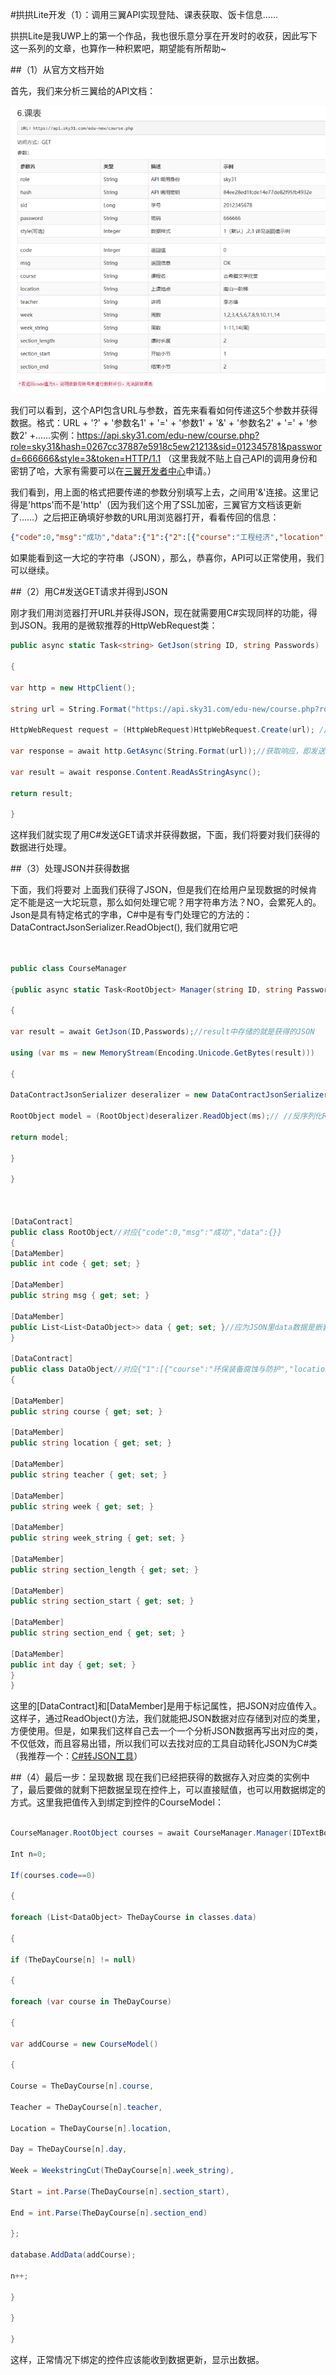 ﻿﻿#拱拱Lite开发（1）：调用三翼API实现登陆、课表获取、饭卡信息……

拱拱Lite是我UWP上的第一个作品，我也很乐意分享在开发时的收获，因此写下这一系列的文章，也算作一种积累吧，期望能有所帮助~

##（1）从官方文档开始

首先，我们来分析三翼给的API文档：

![Image text](https://github.com/StanleyOf427/Documents/blob/master/GongGongLite/img/1_1.png)

我们可以看到，这个API包含URL与参数，首先来看看如何传递这5个参数并获得数据。格式：URL + '?' + '参数名1' + '=' + '参数1' + '&' + '参数名2' + '=' + '参数2' +……实例：https://api.sky31.com/edu-new/course.php?role=sky31&hash=0267cc37887e5918c5ew21213&sid=012345781&password=666666&style=3&token=HTTP/1.1
（这里我就不贴上自己API的调用身份和密钥了哈，大家有需要可以在[三翼开发者中心](https://sky31.com)申请。）

我们看到，用上面的格式把要传递的参数分别填写上去，之间用'&'连接。这里记得是'https'而不是'http'（因为我们这个用了SSL加密，三翼官方文档该更新了……）之后把正确填好参数的URL用浏览器打开，看看传回的信息：

```JSON
{"code":0,"msg":"成功","data":{"1":{"2":[{"course":"工程经济","location":"兴教楼C401","teacher":"刘兴旺副教授","week":"9,10,11,12,13,14,15,16","week_string":"9-16(周)","section_length":"2","section_start":"3","section_end":"4"}],"3":[{"course":"化工原理Ⅲ","location":"逸夫楼-409","teacher":"李勇飞讲师（高校）","week":"1,2,3,4,5,6,7,8,9,10,11","week_string":"1-11(周)","section_length":"2","section_start":"5","section_end":"6"}],"4":[{"course":"环境工程学3","location":"逸夫楼-402","teacher":"陈跃辉讲师（高校）","week":"1,2,3,4,5,6,7,8,9,10,11,12","week_string":"1-12(周)","section_length":"2","section_start":"7","section_end":"8"}]},"2":{"1":[{"course":"概率论Ⅲ","location":"计算中心B202","teacher":"刘金龙","week":"1,2,3,4,5,6,7,8","week_string":"1-8(周)","section_length":"2","section_start":"1","section_end":"2"}],"2":[{"course":"环境监测Ⅱ","location":"一教楼-319","teacher":"汪形艳副教授","week":"1,2,3,4,5,6,7,8","week_string":"1-8(周)","section_length":"2","section_start":"3","section_end":"4"}]},"3":{"1":[{"course":"化工原理Ⅲ","location":"逸夫楼-409","teacher":"李勇飞讲师（高校）","week":"1,2,3,4,5,6,7,8,9,10,11","week_string":"1-11(周)","section_length":"2","section_start":"1","section_end":"2"}],"3":[{"course":"大学体育4","location":"体育馆","teacher":"谭新莉教授","week":"1,2,3,4,5,6,7,8,9,10,11,12,13,14,15,16","week_string":"1-16(周)","section_length":"2","section_start":"5","section_end":"6"}]},"4":{"1":[{"course":"环保装备腐蚀与防护","location":"一教楼-403","teacher":"陈洪波讲师（高校）","week":"9,10,11,12,13,14,15","week_string":"9-15(周)","section_length":"2","section_start":"1","section_end":"2"},{"course":"环保设备CAD技术","location":"计算中心B402","teacher":"陈洪波讲师（高校）","week":"1,2,3,4,5,6,7,8","week_string":"1-8(周)","section_length":"2","section_start":"1","section_end":"2"}],"3":[{"course":"环境监测Ⅱ","location":"一教楼-319","teacher":"汪形艳副教授","week":"1,2,3,4,5,6,7,8","week_string":"1-8(周)","section_length":"2","section_start":"5","section_end":"6"}],"4":[{"course":"概率论Ⅲ","location":"逸夫楼-110","teacher":"刘金龙","week":"1,2,3,4,5,6,7,8","week_string":"1-8(周)","section_length":"2","section_start":"7","section_end":"8"}],"5":[{"course":"化工原理Ⅲ","location":"逸夫楼-409","teacher":"李勇飞讲师（高校）","week":"1,2,3,4,5,6,7,8,9,10","week_string":"1-10(周)","section_length":"2","section_start":"9","section_end":"10"}]},"5":{"1":[{"course":"环保设备CAD技术","location":"计算中心B402","teacher":"陈洪波讲师（高校）","week":"1,2,3,4,5,6,7,8","week_string":"1-8(周)","section_length":"2","section_start":"1","section_end":"2"}],"2":[{"course":"环境工程学3","location":"逸夫楼-402","teacher":"陈跃辉讲师（高校）","week":"1,2,3,4,5,6,7,8,9,10,11,12","week_string":"1-12(周)","section_length":"2","section_start":"3","section_end":"4"}],"3":[{"course":"环保装备腐蚀与防护","location":"一教楼-403","teacher":"陈洪波讲师（高校）","week":"9,10,11,12,13,14,15","week_string":"9-15(周)","section_length":"2","section_start":"5","section_end":"6"}]}}}
```
如果能看到这一大坨的字符串（JSON），那么，恭喜你，API可以正常使用，我们可以继续。

##（2）用C#发送GET请求并得到JSON

刚才我们用浏览器打开URL并获得JSON，现在就需要用C#实现同样的功能，得到JSON。我用的是微软推荐的HttpWebRequest类：

```C#
public async static Task<string> GetJson(string ID, string Passwords)

{

var http = new HttpClient();

string url = String.Format("https://api.sky31.com/edu-new/course.php?role=201213121&hash=0267cc37887e59dqwe2312ddfwe1&sid={0}&password={1}&style=3&token=HTTP/1.1", ID, Passwords);

HttpWebRequest request = (HttpWebRequest)HttpWebRequest.Create(url); //创建一个请求示例

var response = await http.GetAsync(String.Format(url));//获取响应，即发送请求

var result = await response.Content.ReadAsStringAsync();

return result;

}
```
这样我们就实现了用C#发送GET请求并获得数据，下面，我们将要对我们获得的数据进行处理。

##（3）处理JSON并获得数据

下面，我们将要对 上面我们获得了JSON，但是我们在给用户呈现数据的时候肯定不能是这一大坨玩意，那么如何处理它呢？用字符串方法？NO，会累死人的。Json是具有特定格式的字串，C#中是有专门处理它的方法的：DataContractJsonSerializer.ReadObject(), 我们就用它吧

```C#


public class CourseManager

{public async static Task<RootObject> Manager(string ID, string Passwords)

{

var result = await GetJson(ID,Passwords);//result中存储的就是获得的JSON

using (var ms = new MemoryStream(Encoding.Unicode.GetBytes(result)))

{

DataContractJsonSerializer deseralizer = new DataContractJsonSerializer(typeof(RootObject));

RootObject model = (RootObject)deseralizer.ReadObject(ms);// //反序列化ReadObject

return model;

} 

}

 

[DataContract]
public class RootObject//对应{"code":0,"msg":"成功","data":{}}
{
[DataMember]
public int code { get; set; }

[DataMember]
public string msg { get; set; }

[DataMember]
public List<List<DataObject>> data { get; set; }//应为JSON里data数据是嵌套了两层，所以这里我们嵌套List
}

[DataContract]
public class DataObject//对应{"1":[{"course":"环保装备腐蚀与防护","location":"一教楼-403","teacher":"陈洪波讲师（高校）",……
{

[DataMember]
public string course { get; set; }

[DataMember]
public string location { get; set; }

[DataMember]
public string teacher { get; set; }

[DataMember]
public string week { get; set; }

[DataMember]
public string week_string { get; set; }

[DataMember]
public string section_length { get; set; }

[DataMember]
public string section_start { get; set; }

[DataMember]
public string section_end { get; set; }

[DataMember]
public int day { get; set; }
}
}
```

这里的[DataContract]和[DataMember]是用于标记属性，把JSON对应值传入。这样子，通过ReadObject()方法，我们就能把JSON数据对应存储到对应的类里，方便使用。但是，如果我们这样自己去一个一个分析JSON数据再写出对应的类，不仅低效，而且容易出错，所以我们可以去找对应的工具自动转化JSON为C#类（我推荐一个：[C#转JSON工具](http://www.bejson.com/convert/json2csharp/)）

##（4）最后一步：呈现数据
现在我们已经把获得的数据存入对应类的实例中了，最后要做的就剩下把数据呈现在控件上，可以直接赋值，也可以用数据绑定的方式。这里我把值传入到绑定到控件的CourseModel：

```C#

CourseManager.RootObject courses = await CourseManager.Manager(IDTextBox.Text, IDPasswordBox.Password);

Int n=0;

If(courses.code==0)

{

foreach (List<DataObject> TheDayCourse in classes.data)

{

if (TheDayCourse[n] != null)

{

foreach (var course in TheDayCourse)

{

var addCourse = new CourseModel()

{

Course = TheDayCourse[n].course,

Teacher = TheDayCourse[n].teacher,

Location = TheDayCourse[n].location,

Day = TheDayCourse[n].day,

Week = WeekstringCut(TheDayCourse[n].week_string),

Start = int.Parse(TheDayCourse[n].section_start),

End = int.Parse(TheDayCourse[n].section_end)

};

database.AddData(addCourse);

n++;

}

}

}
```

这样，正常情况下绑定的控件应该能收到数据更新，显示出数据。
